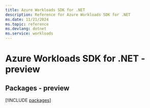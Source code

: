 ```yaml
---
title: Azure Workloads SDK for .NET
description: Reference for Azure Workloads SDK for .NET
ms.date: 11/21/2024
ms.topic: reference
ms.devlang: dotnet
ms.service: workloads
---
```

# Azure Workloads SDK for .NET - preview
## Packages - preview
[!INCLUDE [packages](workloads-index.md)]